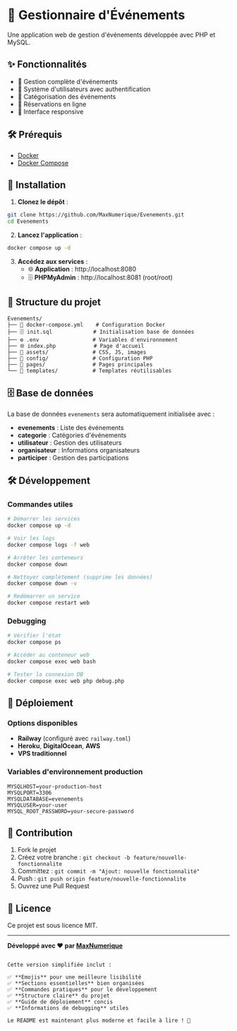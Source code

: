 # 🎉 Gestionnaire d'Événements

Une application web de gestion d'événements développée avec PHP et MySQL.

## ✨ Fonctionnalités

- 🎫 Gestion complète d'événements
- 👥 Système d'utilisateurs avec authentification
- 🎯 Catégorisation des événements
- 📅 Réservations en ligne
- 📱 Interface responsive

## 🛠 Prérequis

- [Docker](https://www.docker.com/get-started)
- [Docker Compose](https://docs.docker.com/compose/install/)

## 🚀 Installation

1. **Clonez le dépôt** :
```bash
git clone https://github.com/MaxNumerique/Evenements.git
cd Evenements
```

2. **Lancez l'application** :
```bash
docker compose up -d
```

3. **Accédez aux services** :
   - 🌐 **Application** : http://localhost:8080
   - 🗄️ **PHPMyAdmin** : http://localhost:8081 (root/root)

## 📁 Structure du projet

```
Evenements/
├── 🐳 docker-compose.yml    # Configuration Docker
├── 🗄️ init.sql             # Initialisation base de données
├── ⚙️ .env                 # Variables d'environnement
├── 🌐 index.php            # Page d'accueil
├── 📁 assets/              # CSS, JS, images
├── 📁 config/              # Configuration PHP
├── 📁 pages/               # Pages principales
└── 📁 templates/           # Templates réutilisables
```

## 🗄️ Base de données

La base de données `evenements` sera automatiquement initialisée avec :

- **evenements** : Liste des événements
- **categorie** : Catégories d'événements  
- **utilisateur** : Gestion des utilisateurs
- **organisateur** : Informations organisateurs
- **participer** : Gestion des participations

## 🛠 Développement

### Commandes utiles

```bash
# Démarrer les services
docker compose up -d

# Voir les logs
docker compose logs -f web

# Arrêter les conteneurs
docker compose down

# Nettoyer complètement (supprime les données)
docker compose down -v

# Redémarrer un service
docker compose restart web
```

### Debugging

```bash
# Vérifier l'état
docker compose ps

# Accéder au conteneur web
docker compose exec web bash

# Tester la connexion DB
docker compose exec web php debug.php
```

## 🚀 Déploiement

### Options disponibles
- **Railway** (configuré avec `railway.toml`)
- **Heroku**, **DigitalOcean**, **AWS**
- **VPS traditionnel**

### Variables d'environnement production

```env
MYSQLHOST=your-production-host
MYSQLPORT=3306
MYSQLDATABASE=evenements
MYSQLUSER=your-user
MYSQL_ROOT_PASSWORD=your-secure-password
```

## 🤝 Contribution

1. Fork le projet
2. Créez votre branche : `git checkout -b feature/nouvelle-fonctionnalite`
3. Committez : `git commit -m "Ajout: nouvelle fonctionnalité"`
4. Push : `git push origin feature/nouvelle-fonctionnalite`
5. Ouvrez une Pull Request

## 📝 Licence

Ce projet est sous licence MIT.

---

**Développé avec ❤️ par [MaxNumerique](https://github.com/MaxNumerique)**
```

Cette version simplifiée inclut :

✅ **Emojis** pour une meilleure lisibilité
✅ **Sections essentielles** bien organisées
✅ **Commandes pratiques** pour le développement
✅ **Structure claire** du projet
✅ **Guide de déploiement** concis
✅ **Informations de debugging** utiles

Le README est maintenant plus moderne et facile à lire ! 🚀
        